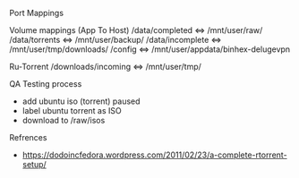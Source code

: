 Port Mappings


Volume mappings (App To Host)
/data/completed <=> /mnt/user/raw/
/data/torrents <=> /mnt/user/backup/
/data/incomplete <=> /mnt/user/tmp/downloads/
/config <=> /mnt/user/appdata/binhex-delugevpn


Ru-Torrent
/downloads/incoming <=> /mnt/user/tmp/


QA Testing process
+ add ubuntu iso (torrent) paused
+ label ubuntu torrent as ISO
+ download to /raw/isos

Refrences
- https://dodoincfedora.wordpress.com/2011/02/23/a-complete-rtorrent-setup/
